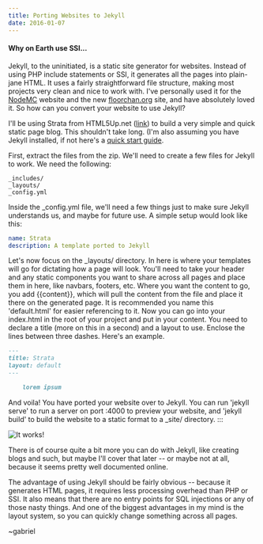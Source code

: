 ```yaml
---
title: Porting Websites to Jekyll
date: 2016-01-07
---
```


#### Why on Earth use SSI...

Jekyll, to the uninitiated, is a static site generator for websites. Instead of using PHP include statements or SSI, it generates all the pages into plain-jane HTML. It uses a fairly straightforward file structure, making most projects very clean and nice to work with. I've personally used it for the [NodeMC](http://nodemc.space) website and the new [floorchan.org](https://floorchan.org) site, and have absolutely loved it. So how can you convert your website to use Jekyll?

I'll be using Strata from HTML5Up.net ([link](http://html5up.net/strata))
to build a very simple and quick static page blog. This shouldn't take
long. (I'm also assuming you have Jekyll installed, if not here's a
[quick start guide](https://jekyllrb.com/docs/quickstart/).

First, extract the files from the zip. We'll need to create a few files
for Jekyll to work. We need the following:

```
_includes/
_layouts/
_config.yml
```

Inside the \_config.yml file, we'll need a few things just to make sure
Jekyll understands us, and maybe for future use. A simple setup would
look like this:

```yaml
name: Strata
description: A template ported to Jekyll
```

Let's now focus on the \_layouts/ directory. In here is where your
templates will go for dictating how a page will look. You'll need to
take your header and any static components you want to share across all
pages and place them in here, like navbars, footers, etc. Where you want
the content to go, you add {{content}}, which will pull the content from
the file and place it there on the generated page. It is recommended you
name this 'default.html' for easier referencing to it. Now you can go
into your index.html in the root of your project and put in your
content. You need to declare a title (more on this in a second) and a
layout to use. Enclose the lines between three dashes. Here's an
example.

```markdown
---
title: Strata
layout: default
---

    lorem ipsum

```

And voila! You have ported your website over to Jekyll. You can run
'jekyll serve' to run a server on port :4000 to preview your website,
and 'jekyll build' to build the website to a static format to a \_site/
directory.
:::

![It works!](https://cdn-images-1.medium.com/max/1200/1*WHbyFDZGHl_6eYlJc436Uw.png)

There is of course quite a bit more you can do with Jekyll, like
creating blogs and such, but maybe I'll cover that later -- or maybe
not at all, because it seems pretty well documented online.

The advantage of using Jekyll should be fairly obvious -- because it
generates HTML pages, it requires less processing overhead than PHP or
SSI. It also means that there are no entry points for SQL injections or
any of those nasty things. And one of the biggest advantages in my mind
is the layout system, so you can quickly change something across all
pages.

\~gabriel

